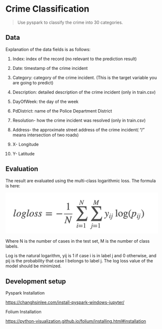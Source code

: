 ﻿# Crime Classification
> Use pyspark to classify the crime into 30 categories.

## Data

Explanation of the data fields is as follows:

1. Index: index of the record (no relevant to the prediction result)

2. Date: timestamp of the crime incident

3. Category: category of the crime incident. (This is the target variable you are going to predict)

4. Description: detailed description of the crime incident (only in train.csv)

5. DayOfWeek: the day of the week

6. PdDistrict: name of the Police Department District

7. Resolution- how the crime incident was resolved (only in train.csv)

8. Address-  the  approximate  street  address  of  the  crime  incident(  “/”  means intersection of two roads)

9. X- Longitude

10. Y- Latitude


## Evaluation

The result are evaluated using the multi-class logarithmic loss. The formula is here:

![Log Loss](logloss.png)


Where N is the number of cases in the test set, M is the number of class labels.

Log is the natural logarithm, yij is 1 if case i is in label j and 0 otherwise, and pij is the probability that case I belongs to label j. The log loss value of the model should be minimized. 


## Development setup

Pyspark Installation

https://changhsinlee.com/install-pyspark-windows-jupyter/

Folium Installation

https://python-visualization.github.io/folium/installing.html#installation





